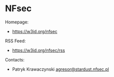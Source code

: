 NFsec
===

Homepage:
* https://w3id.org/nfsec

RSS Feed:
* https://w3id.org/nfsec/rss

Contacts:
* Patryk Krawaczynski <agresor@stardust.nfsec.pl>

